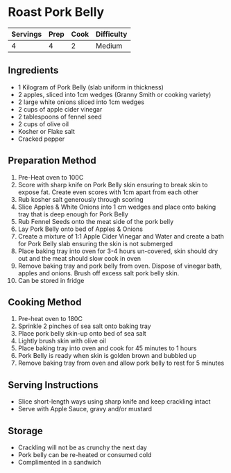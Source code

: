 # Roast Pork Belly

Servings | Prep | Cook | Difficulty
------ | ---- | -----| ----------
4 | 4 | 2 | Medium

## Ingredients
  * 1 Kilogram of Pork Belly (slab uniform in thickness)
  * 2 apples, sliced into 1cm wedges (Granny Smith or cooking variety)
  * 2 large white onions sliced into 1cm wedges
  * 2 cups of apple cider vinegar
  * 2 tablespoons of fennel seed
  * 2 cups of olive oil
  * Kosher or Flake salt
  * Cracked pepper

## Preparation Method

  1. Pre-Heat oven to 100C
  1. Score with sharp knife on Pork Belly skin ensuring to break skin to expose fat. Create even scores with 1cm apart from each other
  1. Rub kosher salt generously through scoring
  1. Slice Apples & White Onions into 1 cm wedges and place onto baking tray that is deep enough for Pork Belly
  1. Rub Fennel Seeds onto the meat side of the pork belly
  1. Lay Pork Belly onto bed of Apples & Onions
  1. Create a mixture of 1:1 Apple Cider Vinegar and Water and create a bath for Pork Belly slab ensuring the skin is not submerged
  1. Place baking tray into oven for 3-4 hours un-covered, skin should dry out and the meat should slow cook in oven
  1. Remove baking tray and pork belly from oven. Dispose of vinegar bath, apples and onions. Brush off excess salt pork belly skin.
  1. Can be stored in fridge

## Cooking Method

  1. Pre-heat oven to 180C
  1. Sprinkle 2 pinches of sea salt onto baking tray
  1. Place pork belly skin-up onto bed of sea salt
  1. Lightly brush skin with olive oil
  1. Place baking tray into oven and cook for 45 minutes to 1 hours
  1. Pork Belly is ready when skin is golden brown and bubbled up
  1. Remove baking tray from oven and allow pork belly to rest for 5 minutes

## Serving Instructions

  * Slice short-length ways using sharp knife and keep crackling intact
  * Serve with Apple Sauce, gravy and/or mustard

## Storage

  * Crackling will not be as crunchy the next day
  * Pork belly can be re-heated or consumed cold
  * Complimented in a sandwich
